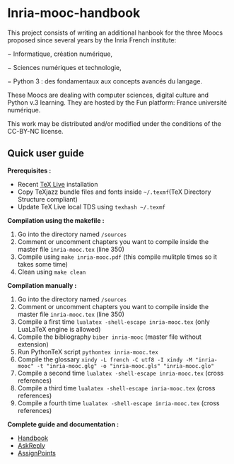 # Inria-mooc-handbook

This project consists of writing an additional hanbook for the three Moocs proposed since several
years by the Inria French institute: 

  − Informatique, création numérique, 
  
  − Sciences numériques et technologie,
  
  − Python 3 : des fondamentaux aux concepts avancés du langage.

These Moocs are dealing with computer sciences, digital culture and Python v.3 learning. 
They are hosted by the Fun platform: France université numérique.

This work may be distributed and/or modified under the conditions of the CC-BY-NC license.


## Quick user guide

**Prerequisites :**

- Recent [TeX Live](https://www.tug.org/texlive/quickinstall.html) installation
- Copy TeXjazz bundle files and fonts inside `~/.texmf`(TeX Directory Structure compliant)
- Update TeX Live local TDS using `texhash ~/.texmf`

**Compilation using the makefile :**

1. Go into the directory named `/sources`
2. Comment or uncomment chapters you want to compile inside the master file `inria-mooc.tex` (line 350)
3. Compile using `make inria-mooc.pdf` (this compile mulitple times so it takes some time)
4. Clean using `make clean`


**Compilation manually :**

1. Go into the directory named `/sources`
2. Comment or uncomment chapters you want to compile inside the master file `inria-mooc.tex` (line 350)
3. Compile a first time `lualatex -shell-escape inria-mooc.tex` (only LuaLaTeX engine is allowed)
4. Compile the bibliography `biber inria-mooc` (master file without extension)
5. Run PythonTeX script `pythontex inria-mooc.tex`
6. Compile the glossary `xindy -L french -C utf8 -I xindy -M "inria-mooc" -t "inria-mooc.glg" -o "inria-mooc.gls" "inria-mooc.glo"`
7. Compile a second time `lualatex -shell-escape inria-mooc.tex` (cross references)
8. Compile a third time `lualatex -shell-escape inria-mooc.tex` (cross references)
9. Compile a fourth time `lualatex -shell-escape inria-mooc.tex` (cross references)


**Complete guide and documentation :**

- [Handbook](./doc/latex/texjazz/texjazz-handbook-fr.pdf)
- [AskReply](./doc/latex/texjazz/texjazz-askreply-fr.pdf)
- [AssignPoints](./doc/latex/texjazz/texjazz-assignpoints-fr.pdf)
